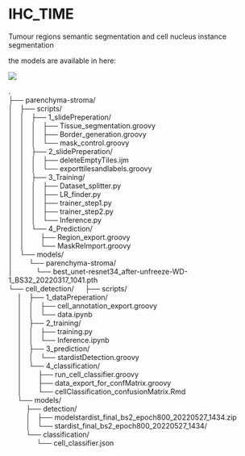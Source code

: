 # IHC_TIME
Tumour regions semantic segmentation and cell nucleus instance segmentation

the models are available in here: 

[<img src="https://zenodo.org/badge/DOI/10.5281/zenodo.6806312.svg">](https://zenodo.org/badge/DOI/10.5281/zenodo.6806312)

.<br/>
├── parenchyma-stroma/<br/>
│&emsp;├── scripts/<br/>
│&emsp;│&emsp;├── 1_slidePreperation/<br/>
│&emsp;│&emsp;│&emsp;├── Tissue_segmentation.groovy<br/>
│&emsp;│&emsp;│&emsp;├── Border_generation.groovy<br/>
│&emsp;│&emsp;│&emsp;└── mask_control.groovy<br/>
│&emsp;│&emsp;├── 2_slidePreperation/<br/>
│&emsp;│&emsp;│&emsp;├── deleteEmptyTiles.ijm<br/>
│&emsp;│&emsp;│&emsp;└── exporttilesandlabels.groovy<br/>
│&emsp;│&emsp;├── 3_Training/<br/>
│&emsp;│&emsp;│&emsp;├── Dataset_splitter.py<br/>
│&emsp;│&emsp;│&emsp;├── LR_finder.py<br/>
│&emsp;│&emsp;│&emsp;├── trainer_step1.py<br/>
│&emsp;│&emsp;│&emsp;├── trainer_step2.py<br/>
│&emsp;│&emsp;│&emsp;└── Inference.py<br/>
│&emsp;│&emsp;└── 4_Prediction/<br/>
│&emsp;│&emsp;&emsp; ├── Region_export.groovy<br/>
│&emsp;│&emsp;&emsp; └── MaskReImport.groovy<br/>
│&emsp;└── models/<br/>
│&emsp;&emsp; └── parenchyma-stroma/<br/>
│&emsp;&emsp;&emsp;  └── best_unet-resnet34_after-unfreeze-WD-1_BS32_20220317_1041.pth<br/>
└──&nbsp;cell_detection/
&emsp;&nbsp;├──&nbsp;scripts/<br/>
&emsp;&nbsp;│&emsp;├──&nbsp;1_dataPreperation/<br/>
&emsp;&nbsp;│&emsp;│&emsp;├──&nbsp;cell_annotation_export.groovy<br/>
&emsp;&nbsp;│&emsp;│&emsp;└──&nbsp;data.ipynb<br/>
&emsp;&nbsp;│&emsp;├──&nbsp;2_training/&ensp;<br/>
&emsp;&nbsp;│&emsp;│&emsp;├──&nbsp;training.py&ensp;<br/>
&emsp;&nbsp;│&emsp;│&emsp;└──&nbsp;Inference.ipynb&nbsp;<br/>
&emsp;&nbsp;│&emsp;├──&nbsp;3_prediction/<br/>
&emsp;&nbsp;│&emsp;│&emsp;└──&nbsp;stardistDetection.groovy<br/>
&emsp;&nbsp;│&emsp;└──&nbsp;4_classification/<br/>
&emsp;&nbsp;│&emsp;&emsp;&nbsp;├──&nbsp;run_cell_classifier.groovy<br/>
&emsp;&nbsp;│&emsp;&emsp;&nbsp;├──&nbsp;data_export_for_confMatrix.groovy<br/>
&emsp;&nbsp;│&emsp;&emsp;&nbsp;└──&nbsp;cellClassification_confusionMatrix.Rmd&emsp;&emsp;<br/>
&emsp;&nbsp;└──&nbsp;models/<br/>
&emsp;&emsp;&ensp;├── detection/<br/>
&emsp;&emsp;&ensp;│&emsp;├── modelstardist_final_bs2_epoch800_20220527_1434.zip<br/>
&emsp;&emsp;&ensp;│&emsp;└── stardist_final_bs2_epoch800_20220527_1434/<br/>
&emsp;&emsp;&ensp;└── classification/<br/>
&emsp;&emsp;&emsp;&emsp;└── cell_classifier.json<br/>
